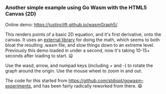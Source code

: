 ### Another simple example using Go Wasm with the HTML5 Canvas (2D)

Online demo: https://justinclift.github.io/wasmGraph5/

This renders points of a basic 2D equation, and it's first derivative,
onto the canvas.  It uses an [external library](https://github.com/corywalker/expreduce) for doing the math, which
seems to both bloat the resulting .wasm file, and slow things down to
an extreme level.  Previously this demo loaded in under a second, now
it's taking 10-15+ seconds after loading to start. :frowning:

Use the wasd, arrow, and numpad keys (including + and -) to rotate the
graph around the origin.  Use the mouse wheel to zoom in and out.

The code for this started from https://github.com/stdiopt/gowasm-experiments,
and has been fairly radically reworked from there. :smile:
